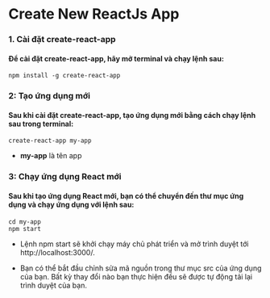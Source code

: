 # Create New ReactJs App

### 1. Cài đặt create-react-app

#### Để cài đặt create-react-app, hãy mở terminal và chạy lệnh sau:

    npm install -g create-react-app

### 2: Tạo ứng dụng mới

#### Sau khi cài đặt create-react-app, tạo ứng dụng mới bằng cách chạy lệnh sau trong terminal:

    create-react-app my-app

- **my-app** là tên app

### 3: Chạy ứng dụng React mới

#### Sau khi tạo ứng dụng React mới, bạn có thể chuyển đến thư mục ứng dụng và chạy ứng dụng với lệnh sau:

    cd my-app
    npm start

- Lệnh npm start sẽ khởi chạy máy chủ phát triển và mở trình duyệt tới http://localhost:3000/.

- Bạn có thể bắt đầu chỉnh sửa mã nguồn trong thư mục src của ứng dụng của bạn. Bất kỳ thay đổi nào bạn thực hiện đều sẽ được tự động tải lại trình duyệt của bạn.
